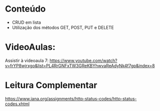 # Conteúdo

- CRUD em lista
- Utilização dos métodos GET, POST, PUT e DELETE


# VideoAulas:

Assistir à videoaula 7: https://www.youtube.com/watch?v=frYP8wjrxgo&list=PL4RrGNFxTW3GReKBYhwvaReAdyNk4f7gp&index=8


# Leitura Complementar

https://www.iana.org/assignments/http-status-codes/http-status-codes.xhtml